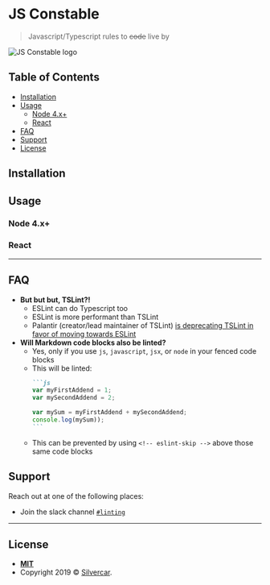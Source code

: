 # JS Constable <!-- omit in toc -->

> Javascript/Typescript rules to ~~code~~ live by

![JS Constable logo](https://i.imgur.com/lJ4lgLD.png)

## Table of Contents <!-- omit in toc -->
- [Installation](#installation)
- [Usage](#usage)
  - [Node 4.x+](#node-4x)
  - [React](#react)
- [FAQ](#faq)
- [Support](#support)
- [License](#license)

## Installation


## Usage

### Node 4.x+

### React

---

## FAQ

- **But but but, TSLint?!**
  - ESLint can do Typescript too
  - ESLint is more performant than TSLint
  - Palantir (creator/lead maintainer of TSLint) [is deprecating TSLint in favor of moving towards ESLint](https://medium.com/palantir/tslint-in-2019-1a144c2317a9)
- **Will Markdown code blocks also be linted?**
  - Yes, only if you use `js`, `javascript`, `jsx`, or `node` in your fenced code blocks
  - This will be linted:
    ````markdown
    ```js
    var myFirstAddend = 1;
    var mySecondAddend = 2;

    var mySum = myFirstAddend + mySecondAddend;
    console.log(mySum));
    ```
    ````
  - This can be prevented by using `<!-- eslint-skip -->` above those same code blocks


## Support

Reach out at one of the following places:

- Join the slack channel [`#linting`](https://silvercar.slack.com/app_redirect?channel=linting)

---

## License

- **[MIT](https://choosealicense.com/licenses/mit/)**
- Copyright 2019 © [Silvercar](https://silvercar.com).